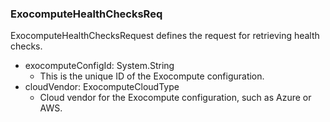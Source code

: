 ### ExocomputeHealthChecksReq
ExocomputeHealthChecksRequest defines the request for retrieving
health checks.

- exocomputeConfigId: System.String
  - This is the unique ID of the Exocompute configuration.
- cloudVendor: ExocomputeCloudType
  - Cloud vendor for the Exocompute configuration, such as Azure or AWS.
